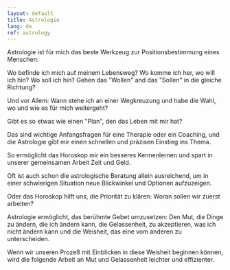 ```yaml
---
layout: default
title: Astrologie
lang: de
ref: astrology
---
```

Astrologie ist für mich das beste Werkzeug zur Positionsbestimmung eines Menschen:

Wo befinde ich mich auf meinem Lebensweg? Wo komme ich her, wo will ich hin? Wo soll ich hin? Gehen das "Wollen" and das "Sollen" in die gleiche Richtung?

Und vor Allem: Wann stehe ich an einer Wegkreuzung und habe die Wahl, wo und wie es für mich weitergeht?

Gibt es so etwas wie einen "Plan", den das Leben mit mir hat?

Das sind wichtige Anfangsfragen für eine Therapie oder ein Coaching, und die Astrologie gibt mir einen schnellen und präzisen Einstieg ins Thema.

So ermöglicht das Horoskop mir ein besseres Kennenlernen und spart in unserer gemeinsamen Arbeit Zeit und Geld.

Oft ist auch schon die astrologische Beratung allein ausreichend, um in einer schwierigen Situation neue Blickwinkel und Optionen aufzuzeigen.

Oder das Horoskop hilft uns,  die Priorität zu klären: Woran sollen wir zuerst arbeiten?

Astrologie ermöglicht, das berühmte Gebet umzusetzen: Den Mut, die Dinge zu ändern, die ich ändern kann, die Gelassenheit, zu akzeptieren, was ich nicht ändern kann und die Weisheit, das eine vom anderen zu unterscheiden.

Wenn wir unseren Prozeß mit Einblicken in diese Weisheit beginnen können, wird die folgende Arbeit an Mut und Gelassenheit leichter und effizienter.
